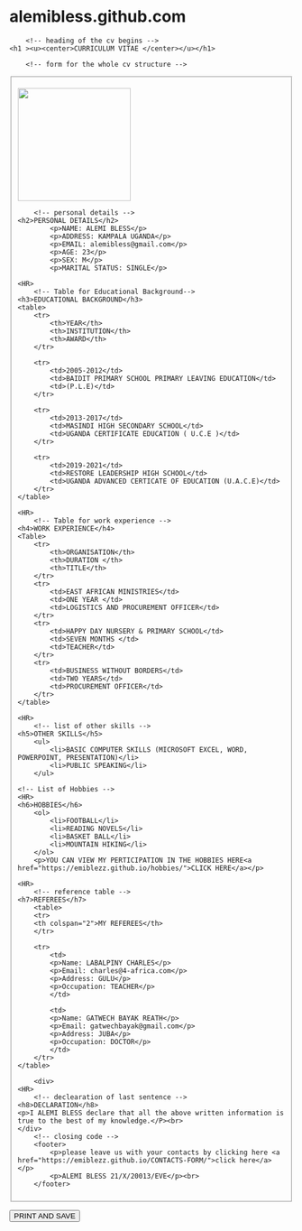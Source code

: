 # alemibless.github.com
<html>
<!-- the title of my website -->	
<head>
	<title>MY PERSONEL CV</title>
</head>
	
		<!-- heading of the cv begins -->
	<h1 ><u><center>CURRICULUM VITAE </center></u></h1>

		<!-- form for the whole cv structure -->
<body>
<form>
	<fieldset>
		<!-- the frame for my picture -->

<img src="https://media-exp1.licdn.com/dms/image/C4E03AQFPTD7TZHE-cQ/profile-displayphoto-shrink_400_400/0/1660079051575?e=1665619200&v=beta&t=y4SZGnMa3Gw4tfjXHNm9AVqhXtwBIDH4wu2ZvFm8p7w"
height="200"
width="200" >

		<!-- personal details -->
	<h2>PERSONAL DETAILS</h2>
			<p>NAME: ALEMI BLESS</p>
			<p>ADDRESS: KAMPALA UGANDA</p>
			<p>EMAIL: alemibless@gmail.com</p>
			<p>AGE: 23</p>
			<p>SEX: M</p>
			<p>MARITAL STATUS: SINGLE</p>

	<HR>
		<!-- Table for Educational Background-->
	<h3>EDUCATIONAL BACKGROUND</h3>
	<table>
		<tr>
			<th>YEAR</th> 
			<th>INSTITUTION</th> 
			<th>AWARD</th>
		</tr>
		
		<tr>
			<td>2005-2012</td>
			<td>BAIDIT PRIMARY SCHOOL PRIMARY LEAVING EDUCATION</td>
			<td>(P.L.E)</td>
		</tr>

		<tr>
			<td>2013-2017</td> 
			<td>MASINDI HIGH SECONDARY SCHOOL</td> 
			<td>UGANDA CERTIFICATE EDUCATION ( U.C.E )</td>
		</tr>

		<tr>
			<td>2019-2021</td> 
			<td>RESTORE LEADERSHIP HIGH SCHOOL</td>
			<td>UGANDA ADVANCED CERTICATE OF EDUCATION (U.A.C.E)</td>
		</tr>
	</table>

	<HR>
		<!-- Table for work experience -->
	<h4>WORK EXPERIENCE</h4>
	<Table>
		<tr>
			<th>ORGANISATION</th>
			<th>DURATION </th> 
			<th>TITLE</th>
		</tr>
		<tr>
			<td>EAST AFRICAN MINISTRIES</td> 
			<td>ONE YEAR </td>
			<td>LOGISTICS AND PROCUREMENT OFFICER</td>
		</tr>
		<tr>
			<td>HAPPY DAY NURSERY & PRIMARY SCHOOL</td>
			<td>SEVEN MONTHS </td>
			<td>TEACHER</td>
		</tr>
		<tr>
			<td>BUSINESS WITHOUT BORDERS</td>
			<td>TWO YEARS</td>
			<td>PROCUREMENT OFFICER</td>
		</tr>
	</table>

	<HR>
		<!-- list of other skills -->
	<h5>OTHER SKILLS</h5>
		<ul>
			<li>BASIC COMPUTER SKILLS (MICROSOFT EXCEL, WORD, POWERPOINT, PRESENTATION)</li>
			<li>PUBLIC SPEAKING</li>
		</ul>

	<!-- List of Hobbies -->
	<HR>
	<h6>HOBBIES</h6>
		<ol>
			<li>FOOTBALL</li>
			<li>READING NOVELS</li>
			<li>BASKET BALL</li>
			<li>MOUNTAIN HIKING</li> 
		</ol>
		<p>YOU CAN VIEW MY PERTICIPATION IN THE HOBBIES HERE<a href="https://emiblezz.github.io/hobbies/">CLICK HERE</a></p>

	<HR>
		<!-- reference table -->
	<h7>REFEREES</h7> 
		<table>
		<tr>
		<th colspan="2">MY REFEREES</th>
		</tr>
		
		<tr>
			<td>
			<p>Name: LABALPINY CHARLES</p>
			<p>Email: charles@4-africa.com</p>
			<p>Address: GULU</p>
			<p>Occupation: TEACHER</p>
			</td>

			<td>
			<p>Name: GATWECH BAYAK REATH</p>
			<p>Email: gatwechbayak@gmail.com</p>
			<p>Address: JUBA</p>
			<p>Occupation: DOCTOR</p>
			</td>
		</tr>
	</table>
	
		<div>
	<HR>
		<!-- declearation of last sentence -->
	<h8>DECLARATION</h8>
	<p>I ALEMI BLESS declare that all the above written information is true to the best of my knowledge.</P><br>
	</div>
		<!-- closing code -->
		<footer>
			<p>please leave us with your contacts by clicking here <a href="https://emiblezz.github.io/CONTACTS-FORM/">click here</a></p>
			<p>ALEMI BLESS 21/X/20013/EVE</p><br>
		</footer>

</fieldset>
</form>
		<button type="button" onclick="window.print()">PRINT AND SAVE</button>
</body>		
</html>
